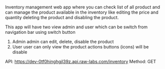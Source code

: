 Inventory management web app where you can check list of all product and can manage the product available in the inventory like editing the price and quantity deleting the product and disabling the product.


This app will have two view admin and user which can be switch from navigation bar using switch button

1. Admin
admin can edit, delete, disable the product
2. User
user can only view the product actions buttons (icons) will be disable

API: https://dev-0tf0hinghgjl39z.api.raw-labs.com/inventory
Method: GET